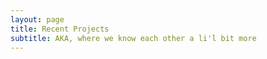 ```yaml
---
layout: page
title: Recent Projects
subtitle: AKA, where we know each other a li'l bit more
---
```

